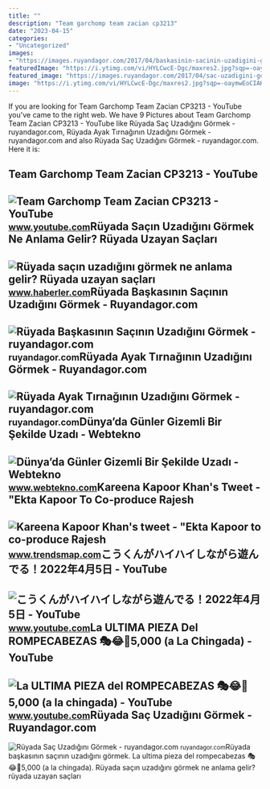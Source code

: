 ```yaml
---
title: ""
description: "Team garchomp team zacian cp3213"
date: "2023-04-15"
categories:
- "Uncategorized"
images:
- "https://images.ruyandagor.com/2017/04/baskasinin-sacinin-uzadigini-gormek-2047.jpg"
featuredImage: "https://i.ytimg.com/vi/HYLCwcE-Dgc/maxres2.jpg?sqp=-oaymwEoCIAKENAF8quKqQMcGADwAQH4AYwCgALgA4oCDAgAEAEYRSBHKGUwDw==&amp;rs=AOn4CLC_ulBvmvqa2cf2uT56Qfk3FCYaDA"
featured_image: "https://images.ruyandagor.com/2017/04/sac-uzadigini-gormek-2339.jpg"
image: "https://i.ytimg.com/vi/HYLCwcE-Dgc/maxres2.jpg?sqp=-oaymwEoCIAKENAF8quKqQMcGADwAQH4AYwCgALgA4oCDAgAEAEYRSBHKGUwDw==&amp;rs=AOn4CLC_ulBvmvqa2cf2uT56Qfk3FCYaDA"
---
```


If you are looking for Team Garchomp Team Zacian CP3213 - YouTube you've came to the right web. We have 9 Pictures about Team Garchomp Team Zacian CP3213 - YouTube like Rüyada Saç Uzadığını Görmek - ruyandagor.com, Rüyada Ayak Tırnağının Uzadığını Görmek - ruyandagor.com and also Rüyada Saç Uzadığını Görmek - ruyandagor.com. Here it is:

Team Garchomp Team Zacian CP3213 - YouTube
------------------------------------------

 ![Team Garchomp Team Zacian CP3213 - YouTube](https://i.ytimg.com/vi/HYLCwcE-Dgc/maxres2.jpg?sqp=-oaymwEoCIAKENAF8quKqQMcGADwAQH4AYwCgALgA4oCDAgAEAEYRSBHKGUwDw==&rs=AOn4CLC_ulBvmvqa2cf2uT56Qfk3FCYaDA) <small>www.youtube.com</small>Rüyada Saçın Uzadığını Görmek Ne Anlama Gelir? Rüyada Uzayan Saçları
--------------------------------------------------------------------

 ![Rüyada saçın uzadığını görmek ne anlama gelir? Rüyada uzayan saçları](https://i.hbrcdn.com/haber/2023/01/11/ruyada-sacin-uzadigini-gormek-ne-anlama-gelir-15552368_9427_amp.jpg) <small>www.haberler.com</small>Rüyada Başkasının Saçının Uzadığını Görmek - Ruyandagor.com
-----------------------------------------------------------

 ![Rüyada Başkasının Saçının Uzadığını Görmek - ruyandagor.com](https://images.ruyandagor.com/2017/04/baskasinin-sacinin-uzadigini-gormek-2047.jpg) <small>ruyandagor.com</small>Rüyada Ayak Tırnağının Uzadığını Görmek - Ruyandagor.com
--------------------------------------------------------

 ![Rüyada Ayak Tırnağının Uzadığını Görmek - ruyandagor.com](https://images.ruyandagor.com/2017/04/ayak-tirnaginin-uzadigini-gormek-1847.jpg) <small>ruyandagor.com</small>Dünya’da Günler Gizemli Bir Şekilde Uzadı - Webtekno
----------------------------------------------------

 ![Dünya’da Günler Gizemli Bir Şekilde Uzadı - Webtekno](https://cdn.webtekno.com/media/cache/content_detail_v2/article/126658/bilim-insanlari-dunya-da-gunlerin-gizemli-bir-sekilde-uzadigini-acikladi-1659978172.jpg) <small>www.webtekno.com</small>Kareena Kapoor Khan's Tweet - "Ekta Kapoor To Co-produce Rajesh
---------------------------------------------------------------

 ![Kareena Kapoor Khan's tweet - "Ekta Kapoor to co-produce Rajesh](https://pbs.twimg.com/media/Fcyada8X0AANSFu.jpg) <small>www.trendsmap.com</small>こうくんがハイハイしながら遊んでる！2022年4月5日 - YouTube
-------------------------------------

 ![こうくんがハイハイしながら遊んでる！2022年4月5日 - YouTube](https://i.ytimg.com/vi/H2fAEMesIjo/maxresdefault.jpg?sqp=-oaymwEmCIAKENAF8quKqQMa8AEB-AH-CYAC0AWKAgwIABABGGUgXyhTMA8=&rs=AOn4CLCJYSghky0o-ilndxvg6fCYAda1ug) <small>www.youtube.com</small>La ULTIMA PIEZA Del ROMPECABEZAS 🎭😂🧘5,000 (a La Chingada) - YouTube
-------------------------------------------------------------------

 ![La ULTIMA PIEZA del ROMPECABEZAS 🎭😂🧘5,000 (a la chingada) - YouTube](https://i.ytimg.com/vi/KdZ3OosEZ6s/hq2.jpg?sqp=-oaymwEoCOADEOgC8quKqQMcGADwAQH4Ad4EgAK4CIoCDAgAEAEYZSBMKGMwDw==&rs=AOn4CLCfzFvJaPoNerKMbSKycXF-fCyaDA) <small>www.youtube.com</small>Rüyada Saç Uzadığını Görmek - Ruyandagor.com
--------------------------------------------

 ![Rüyada Saç Uzadığını Görmek - ruyandagor.com](https://images.ruyandagor.com/2017/04/sac-uzadigini-gormek-2339.jpg) <small>ruyandagor.com</small>Rüyada başkasının saçının uzadığını görmek. La ultima pieza del rompecabezas 🎭😂🧘5,000 (a la chingada). Rüyada saçın uzadığını görmek ne anlama gelir? rüyada uzayan saçları
